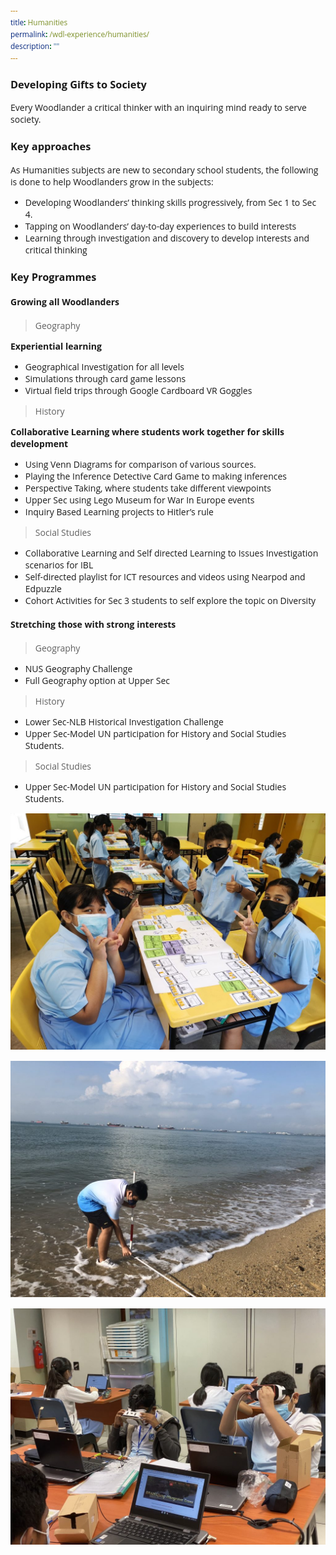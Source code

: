 ```yaml
---
title: Humanities
permalink: /wdl-experience/humanities/
description: ""
---
```

<style type="text/css">
@import url('https://fonts.googleapis.com/css2?family=Open+Sans&display=swap');  

body, * { font-family: 'Open Sans', sans-serif !important; }
.bp-container h1 { letter-spacing: normal !important; font-weight: 300 !important;}
</style>
### Developing Gifts to Society

Every Woodlander a critical thinker with an inquiring mind ready to serve society.

### Key approaches

As Humanities subjects are new to secondary school students, the following is done to help Woodlanders grow in the subjects:

*   Developing Woodlanders’ thinking skills progressively, from Sec 1 to Sec 4.
*   Tapping on Woodlanders’ day-to-day experiences to build interests
*   Learning through investigation and discovery to develop interests and critical thinking

### Key Programmes
#### Growing all Woodlanders

> Geography

**Experiential learning**

* Geographical Investigation for all levels  
* Simulations through card game lessons  
* Virtual field trips through Google Cardboard VR Goggles

> History

**Collaborative Learning where students work together for skills development**

* Using Venn Diagrams for comparison of various sources.  
* Playing the Inference Detective Card Game to making inferences  
* Perspective Taking, where students take different viewpoints  
* Upper Sec using Lego Museum for War In Europe events  
* Inquiry Based Learning projects to Hitler’s rule

> Social Studies

* Collaborative Learning and Self directed Learning to Issues Investigation scenarios for IBL  
* Self-directed playlist for ICT resources and videos using Nearpod and Edpuzzle  
* Cohort Activities for Sec 3 students to self explore the topic on Diversity


#### Stretching those with strong interests
> Geography

* NUS Geography Challenge  
* Full Geography option at Upper Sec

> History

* Lower Sec-NLB Historical Investigation Challenge  
* Upper Sec-Model UN participation for History and Social Studies Students.

> Social Studies

* Upper Sec-Model UN participation for History and Social Studies Students.



![](/images/Departments/hum1.jpg)

![](/images/Departments/hum2.jpeg)

![](/images/Departments/hum3.jpg)